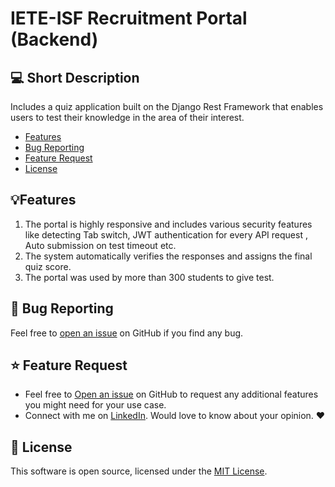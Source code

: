 # IETE-ISF Recruitment Portal (Backend)

## 💻 Short Description

Includes a quiz application built on the Django Rest Framework that enables users to test their knowledge in the area of their interest. 

- [Features](#features)
- [Bug Reporting](#bug)
- [Feature Request](#feature-request)
- [License](#license)

<a id="features"></a>

## 💡Features
  1) The portal is highly responsive and includes various security features like detecting Tab switch, JWT authentication for every API request , Auto submission on        test timeout etc.
  2) The system automatically verifies the responses and assigns the final quiz score.
  3) The portal was used by more than 300 students to give test.
 

<a id="bug"></a>

## 🐛 Bug Reporting

Feel free to [open an issue](https://github.com/karthiksbh/RecPortal/issues) on GitHub if you find any bug.

<a id="feature-request"></a>

## ⭐ Feature Request

- Feel free to [Open an issue](https://github.com/karthiksbh/RecPortal/issues) on GitHub to request any additional features you might need for your use case.
- Connect with me on [LinkedIn](https://www.linkedin.com/in/karthik-srinivas-bhallamudi-b5b535203/). Would love to know about your opinion. ❤️

<a id="license"></a>

## 📜 License

This software is open source, licensed under the [MIT License](https://github.com/karthiksbh/RecPortal/LICENSE).


